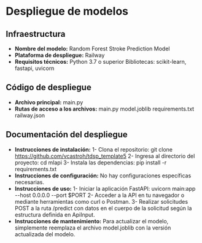 # Despliegue de modelos

## Infraestructura

- **Nombre del modelo:**  Random Forest Stroke Prediction Model
- **Plataforma de despliegue:** Railway
- **Requisitos técnicos:** Python 3.7 o superior
                           Bibliotecas: scikit-learn, fastapi, uvicorn

## Código de despliegue

- **Archivo principal:** main.py
- **Rutas de acceso a los archivos:** main.py
                                      model.joblib
                                      requirements.txt
                                      railway.json

## Documentación del despliegue

- **Instrucciones de instalación:** 1- Clona el repositorio: git clone https://github.com/vcastroh/tdsp_template5
                                    2- Ingresa al directorio del proyecto: cd mlapi
                                    3- Instala las dependencias: pip install -r requirements.txt
- **Instrucciones de configuración:** No hay configuraciones específicas necesarias.
- **Instrucciones de uso:** 1- Iniciar la aplicación FastAPI: uvicorn main:app --host 0.0.0.0 --port $PORT
                            2- Acceder a la API en tu navegador o mediante herramientas como curl o Postman.
                            3- Realizar solicitudes POST a la ruta /predict con datos en el cuerpo de la solicitud según la estructura definida en ApiInput.
- **Instrucciones de mantenimiento:** Para actualizar el modelo, simplemente reemplaza el archivo model.joblib con la versión actualizada del modelo.
